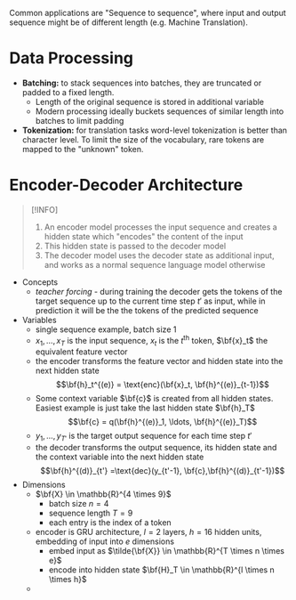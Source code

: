 Common applications are "Sequence to sequence", where input and output sequence might be of different length (e.g. Machine Translation).

# Data Processing

- **Batching:** to stack sequences into batches, they are truncated or padded to a fixed length.
	- Length of the original sequence is stored in additional variable
	- Modern processing ideally buckets sequences of similar length into batches to limit padding
- **Tokenization:** for translation tasks word-level tokenization is better than character level. To limit the size of the vocabulary, rare tokens are mapped to the "unknown" token.

# Encoder-Decoder Architecture

>[!INFO] 
>1. An encoder model processes the input sequence and creates a hidden state which "encodes" the content of the input
>2. This hidden state is passed to the decoder model
>3. The decoder model uses the decoder state as additional input, and works as a normal sequence language model otherwise

- Concepts
	- *teacher forcing* - during training the decoder gets the tokens of the target sequence up to the current time step $t'$ as input, while in prediction it will be the the tokens of the predicted sequence
- Variables
	- single sequence example, batch size 1
	- $x_1, \ldots, x_T$ is the input sequence, $x_t$ is the $t^\text{th}$ token, $\bf{x}_t$ the equivalent feature vector
	- the encoder transforms the feature vector and hidden state into the next hidden state $$\bf{h}_t^{(e)} = \text{enc}(\bf{x}_t, \bf{h}^{(e)}_{t-1})$$
	- Some context variable $\bf{c}$ is created from all hidden states. Easiest example is just take the last hidden state $\bf{h}_T$ $$\bf{c} = q(\bf{h}^{(e)}_1, \ldots, \bf{h}^{(e)}_T)$$
	- $y_1, \ldots, y_{T'}$ is the target output sequence for each time step $t'$
	- the decoder transforms the output sequence, its hidden state and the context variable into the next hidden state $$\bf{h}^{(d)}_{t'} =\text{dec}(y_{t'-1}, \bf{c},\bf{h}^{(d)}_{t'-1})$$
- Dimensions
	- $\bf{X} \in \mathbb{R}^{4 \times 9}$ 
		- batch size $n = 4$
		- sequence length $T = 9$
		- each entry is the index of a token
	- encoder is GRU architecture, $l=2$ layers, $h=16$ hidden units, embedding of input into $e$ dimensions
		- embed input as $\tilde{\bf{X}} \in \mathbb{R}^{T \times n \times e}$ 
		- encode into hidden state $\bf{H}_T \in \mathbb{R}^{l \times n \times h}$
	- 
